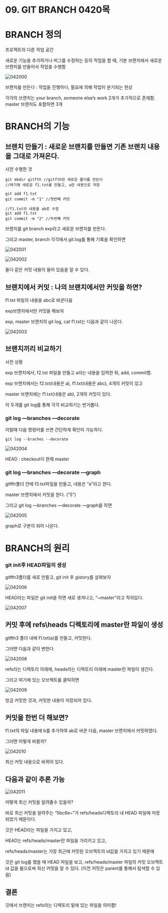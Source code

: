 # 09. GIT BRANCH 0420목

# BRANCH 정의

프로젝트의 다른 작업 공간 

새로운 기능을 추가하거나 버그를 수정하는 등의 작업을 할 때, 기본 브랜치에서 새로운 브랜치를 만들어서 작업을 수행함

![042000](./img/0420/Untitled.png)

브랜치를 만든다 : 작업을 진행하다, 필요에 의해 작업이 분기되는 현상 

각각의 브랜치는 your branch, someone else’s work 2개가 추가적으로 존재함. master 브랜치도 포함하면 3개 

# BRANCH의 기능

## 브랜치 만들기 : 새로운 브랜치를 만들면 기존 브랜치 내용을 그대로 가져온다.

사전 수행한 것

```
git mkdir gitfth //gitfth란 새로운 폴더를 만든다
//여기에 새로운 f1.txt를 만들고, a란 내용으로 저장

git add f1.txt
git commit -m "1" //첫번째 커밋

//f1.txt의 내용을 ab로 수정
git add f1.txt
git commit -m "2" //두번쨰 커밋
```

브랜치를 git branch exp라고 새로운 브랜치를 만든다. 

그리고 master, branch 각각에서 git.log를 통해 기록을 확인하면 

![042001](./img/0420/Untitled%201.png)

![042002](./img/0420/Untitled%202.png)

둘다 같은 커밋 내용이 들어 있음을 알 수 있다. 

## 브랜치에서 커밋 : 나의 브랜치에서만 커밋을 하면?

f1.txt 파일의 내용을 abc로 바꾼다음 

exp브랜치에서만 커밋을 해보자

exp, master 브랜치의 git log, cat f1.txt는 다음과 같이 나온다. 

![042003](./img/0420/Untitled%203.png)

## 브랜치끼리 비교하기

사전 상황

exp 브랜치에서, f2.txt 파일을 만들고 a라는 내용을 입력한 뒤, add, commit함. 

exp 브랜치에서는 f2.txt(내용은 a), f1.txt(내용은 abc), 4개의 커밋이 있고

master 브랜치에는 f1.txt(내용은 ab), 2개의 커밋이 있다. 

이 두개를 git log를 통해 각각 비교하기는 번거롭다. 

### git log —branches —decorate

이럴때 다음 명령어를 쓰면 간단하게 확인이 가능하다. 

```
git log --braches --decorate
```

![042004](./img/0420/Untitled%204.png)

HEAD : checkout이 현재 master 

### git log —branches —decorate —graph

gitfth폴더 안에 f3.txt파일을 만들고, 내용은 “a”라고 한다. 

master 브랜치에서 커밋을 한다. (”5”)

그리고 git log —branches —decorate —graph를 하면

![042005](./img/0420/Untitled%205.png)

graph로 구분이 되어 나온다. 

# BRANCH의 원리

### git init후 HEAD파일의 생성

gitfth3폴더를 새로 만들고,  git init 후 gistory를 살펴보자 

![042006](./img/0420/Untitled%206.png)

HEAD라는 파일은 git init을 하면 새로 생겨나고, “~master”라고 적혀있다. 

![042007](./img/0420/Untitled%207.png)

## 커밋 후에 refs\heads 디렉토리에 master란 파일이 생성

gitfth3 폴더 내에 f1.txt(a)를 만들고, 커밋한다. 

그러면 다음과 같이 변한다. 

![042008](./img/0420/Untitled%208.png)

refs라는 디렉토리 아래에, heads라는 디렉토리 아래에 master란 파일이 생긴다. 

그리고 여기에 있는 오브젝트를 클릭하면 

![042009](./img/0420/Untitled%209.png)

방금 커밋한 것과, 커밋한 내용이 저장되어 있다. 

## 커밋을 한번 더 해보면?

f1.txt의 파일 내용에 b를 추가하여 ab로 바꾼 다음, master 브랜치에서 커밋하였다. 

그러면 어떻게 바뀔까? 

![042010](./img/0420/Untitled%2010.png)

최신 커밋 내용으로 바뀌어 있다. 

## 다음과 같이 추론 가능

![042011](./img/0420/Untitled%2011.png)

어떻게 최신 커밋을 알려줄수 있을까? 

바로 최신 커밋을 알려주는 “5bc6e~”가 refs/heads디렉토리 내 HEAD 파일에 저장되었기 때문이다. 

깃은 HEAD라는 파일을 가지고 있고, 

HEAD는 refs/heads/master란 파일을 가리키고 있고, 

refs/heads/master는 가장 최근에 커밋된 오브젝트의 id값을 가지고 있기 때문에 

깃은 git log를 했을 때 HEAD 파일을 보고, refs/heads/master 파일의 커밋 오브젝트 id 값을 봄으로써 최신 커밋을 알 수 있다. (이전 커밋은 parent를 통해서 탐색할 수 있음) 

## 결론

깃에서 브랜치는 refs라는 디렉토리 밑에 있는 파일을 의미함!